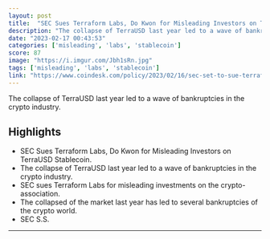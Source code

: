 ```yaml
---
layout: post
title:  "SEC Sues Terraform Labs, Do Kwon for Misleading Investors on TerraUSD Stablecoin: Bloomberg"
description: "The collapse of TerraUSD last year led to a wave of bankruptcies in the crypto industry."
date: "2023-02-17 00:43:53"
categories: ['misleading', 'labs', 'stablecoin']
score: 87
image: "https://i.imgur.com/Jbh1sRn.jpg"
tags: ['misleading', 'labs', 'stablecoin']
link: "https://www.coindesk.com/policy/2023/02/16/sec-set-to-sue-terraform-labs-do-kwon-for-misleading-investors-on-terrausd-stablecoin-bloomberg/?outputType=amp"
---
```


The collapse of TerraUSD last year led to a wave of bankruptcies in the crypto industry.

## Highlights

- SEC Sues Terraform Labs, Do Kwon for Misleading Investors on TerraUSD Stablecoin.
- The collapse of TerraUSD last year led to a wave of bankruptcies in the crypto industry.
- SEC sues Terraform Labs for misleading investments on the crypto-association.
- The collapsed of the market last year has led to several bankruptcies of the crypto world.
- SEC S.S.

---
